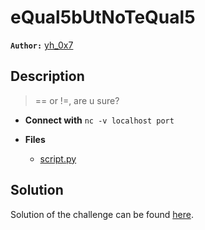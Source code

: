 # eQual5bUtNoTeQual5

**`Author:`** [yh_0x7](https://github.com/yh-0x7)

## Description

> == or !=, are u sure?
   


- **Connect with** `nc -v localhost port`

- **Files** 
 	- [script.py](challenge/script.py)  





## Solution
Solution of the challenge can be found [here](solution/).
